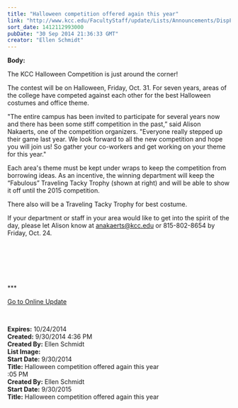 ```yaml
---
title: "Halloween competition offered again this year"
link: "http://www.kcc.edu/FacultyStaff/update/Lists/Announcements/DispForm.aspx?ID=1652"
sort_date: 1412112993000
pubDate: "30 Sep 2014 21:36:33 GMT"
creator: "Ellen Schmidt"
---
```


<div><b>Body:</b> <div class="ExternalClassEB9C6B5B6BAD4CAB923AFC63D58465B6"><p>​The KCC Halloween Competition is just around the corner! </p>
<p>The contest will be on Halloween, Friday, Oct. 31. For seven years, areas of the college have competed against each other for the best Halloween costumes and office theme.</p>
<p>&quot;The entire campus has been invited to participate for several years now and there has been some stiff competition in the past,” said Alison Nakaerts, one of the competition organizers. &quot;Everyone really stepped up their game last year. We look forward to all the new competition and hope you will join us! So gather your co-workers and get working on your theme for this year.&quot; </p>
<p>Each area's theme must be kept under wraps to keep the competition from borrowing ideas. As an incentive, the winning department will keep the “Fabulous” Traveling Tacky Trophy (shown at right) and will be able to show it off until the 2015 competition.</p>
<p>There also will be a Traveling Tacky Trophy for best costume. </p>
<p>If your department or staff in your area would like to get into the spirit of the day, please let Alison know at <a href="mailto:anakaerts@kcc.edu">anakaerts@kcc.edu</a> or 815-802-8654 by Friday, Oct. 24.</p>
<p> </p>
<p> </p>
<p> </p>
<p>***</p>
<p><a href="/update">Go to Online Update</a></p>
<p> </p></div></div>
<div><b>Expires:</b> 10/24/2014</div>
<div><b>Created:</b> 9/30/2014 4:36 PM</div>
<div><b>Created By:</b> Ellen Schmidt</div>
<div><b>List Image:</b> <a href="http://www.kcc.edu/SiteCollectionImages/halloweentrophy2013.jpg"></a></div>
<div><b>Start Date:</b> 9/30/2014</div>
<div><b>Title:</b> Halloween competition offered again this year</div>
:05 PM</div>
<div><b>Created By:</b> Ellen Schmidt</div>
<div><b>Start Date:</b> 9/30/2015</div>
<div><b>Title:</b> Halloween competition offered again this year</div>

